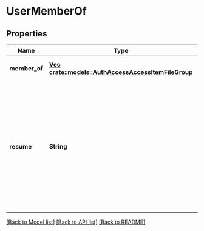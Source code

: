 # UserMemberOf

## Properties
Name | Type | Description | Notes
------------ | ------------- | ------------- | -------------
**member_of** | [**Vec <crate::models::AuthAccessAccessItemFileGroup>**](AuthAccessAccessItemFileGroup.md) |  | [optional] [default to null]
**resume** | **String** | Continue returning results from previous call using this token (token should come from the previous call, resume cannot be used with other options). | [optional] [default to null]

[[Back to Model list]](../README.md#documentation-for-models) [[Back to API list]](../README.md#documentation-for-api-endpoints) [[Back to README]](../README.md)


